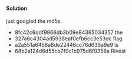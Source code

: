 #### Solution

just googled the md5s.

- 8fc42c6ddf9966db3b09e84365034357 the
- 327a6c4304ad5938eaf0efb6cc3e53dc flag
- a2a551a6458a8de22446cc76d639a9e9 is
- 68b2a124d6d55cb7f0c1b975d6f0358a Rivest
